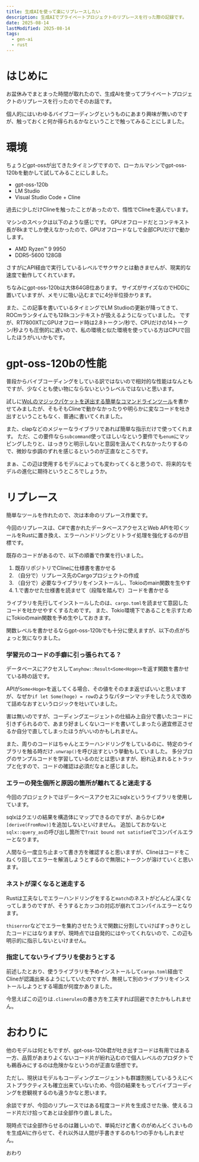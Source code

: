 ```yaml
---
title: 生成AIを使って楽にリプレースしたい
description: 生成AIでプライベートプロジェクトのリプレースを行った際の記録です。
date: 2025-08-14
lastModified: 2025-08-14
tags: 
  - gen-ai
  - rust
---
```


# はじめに

お盆休みでまとまった時間が取れたので、生成AIを使ってプライベートプロジェクトのリプレースを行ったのでそのお話です。

個人的にはいわゆるバイブコーディングというものにあまり興味が無いのですが、触っておくと何か得られるかなということで触ってみることにしました。

# 環境

ちょうどgpt-ossが出てきたタイミングですので、ローカルマシンでgpt-oss-120bを動かして試してみることにしました。

- gpt-oss-120b
- LM Studio
- Visual Studio Code + Cline

過去に少しだけClineを触ったことがあったので、惰性でClineを選んでいます。

マシンのスペックは以下のような感じです。
GPUオフロードだとコンテキスト長が8kまでしか使えなかったので、GPUオフロードなしで全部CPUだけで動かします。

- AMD Ryzen™ 9 9950
- DDR5-5600 128GB

さすがにAPI経由で実行しているレベルでサクサクとは動きませんが、現実的な速度で動作してくれています。

ちなみにgpt-oss-120bは大体64GB位あります。
サイズがサイズなのでHDDに置いていますが、メモリに吸い込むまでに4分半位掛かります。

また、この記事を書いているタイミングでLM Studioの更新が降ってきて、ROCmランタイムでも128kコンテキストが扱えるようになっていました。
ですが、RT7800XTにGPUオフロード時は2.8トークン/秒で、CPUだけの14トークン/秒よりも圧倒的に遅いので、私の環境と似た環境を使っている方はCPUで回したほうがいいかもです。

# gpt-oss-120bの性能

普段からバイブコーディングをしている訳ではないので相対的な性能はなんともですが、少なくとも使い物にならないというレベルではないと思います。

試しに[WoLのマジックパケットを送出する簡単なコマンドラインツール](https://github.com/jyuch/2025-summer-holiday-project/tree/master/wakeonlan)を書かせてみましたが、そもそもClineで動かなかったりや明らかに変なコードを吐き出すということもなく、普通に書いてくれました。

また、clapなどのメジャーなライブラリであれば簡単な指示だけで使ってくれます。
ただ、この要件なら`subcommand`使ってほしいなという要件でも`enum`にマッピングしたりと、はっきりと明示しないと意図を汲んでくれなかったりするので、微妙な歩調のずれを感じるというのが正直なところです。

まぁ、この辺は使用するモデルによっても変わってくると思うので、将来的なモデルの進化に期待というところでしょうか。

# リプレース

簡単なツールを作れたので、次は本命のリプレース作業です。

今回のリプレースは、C#で書かれたデータベースアクセスとWeb APIを叩くツールをRustに置き換え、エラーハンドリングとリトライ処理を強化するのが目標です。

既存のコードがあるので、以下の順番で作業を行いました。

1. 既存リポジトリでClineに仕様書を書かせる
2. （自分で）リプレース先のCargoプロジェクトの作成
3. （自分で）必要なライブラリをインストールし、Tokioのmain関数を生やす
4. 1.で書かせた仕様書を読ませて（段階を踏んで）コードを書かせる

ライブラリを先行してインストールしたのは、`cargo.toml`を読ませて意図したコードを吐かせやすくするためです。
また、Tokio環境下であることを示すためにTokioのmain関数を予め生やしておきます。

関数レベルを書かせるならgpt-oss-120bでも十分に使えますが、以下の点がちょっと気になりました。

### 学習元のコードの手癖に引っ張られてる？

データベースにアクセスして`anyhow::Result<Some<Hoge>>`を返す関数を書かせている時の話です。

APIが`Some<Hoge>`を返してくる場合、その値をそのまま返せばいいと思いますが、なぜか`if let Some(hoge) = row`のようなパターンマッチをしたうえで改めて詰めなおすというロジックを吐いていました。

害は無いのですが、コーディングエージェントの仕組み上自分で書いたコードに引きずられるので、あまり好ましくないコードを書いてしまったら適宜修正させるか自分で直してしまったほうがいいのかもしれません。

また、周りのコードはちゃんとエラーハンドリングをしているのに、特定のライブラリを触る時だけ`.unwrap()`を呼び出すという挙動もしていました。
多分ブログのサンプルコードを学習しているのだとは思いますが、紛れ込まれるとトラップと化すので、コードの確認は必須だなぁと感じました。

### エラーの発生個所と原因の箇所が離れてると迷走する

今回のプロジェクトではデータベースアクセスにsqlxというライブラリを使用しています。

sqlxはクエリの結果を構造体にマップできるのですが、あらかじめ`#[derive(FromRow)]`を追加しないといけません。
追加しておかないと`sqlx::query_as`の呼び出し箇所で`Trait bound not satisfied`でコンパイルエラーとなります。

人間なら一度立ち止まって書き方を確認すると思いますが、Clineはコードをこねくり回してエラーを解消しようとするので無限にトークンが溶けていくと思います。

### ネストが深くなると迷走する

Rustは工夫なしでエラーハンドリングをすると`match`のネストがどんどん深くなってしまうのですが、そうするとカッコの対応が崩れてコンパイルエラーとなります。

`thiserror`などでエラーを集約させたうえで関数に分割していけばすっきりとしたコードにはなりますが、現時点では自発的にはやってくれないので、この辺も明示的に指示しないといけません。

### 指定してないライブラリを使おうとする

前述したとおり、使うライブラリを予めインストールして`cargo.toml`経由でClineが認識出来るようにしていたのですが、無視して別のライブラリをインストールしようとする場面が何度かありました。

今思えばこの辺りは`.clinerules`の書き方を工夫すれば回避できたかもしれません。

# おわりに

他のモデルは何ともですが、gpt-oss-120b君が吐き出すコードは有用ではある一方、品質があまりよくないコード片が紛れ込むので個人レベルのプロダクトでも鵜呑みにするのは危険かなというのが正直な感想です。

ただし、現状はモデルもコーディングエージェントも群雄割拠しているうえにベストプラクティスも確立出来ていないため、今回の結果をもってバイブコーディングを悲観視するのも違うかなと思います。

余談ですが、今回のリプレースではある程度コード片を生成させた後、使えるコード片だけ拾ってあとは全部作り直しました。

現時点では全部作らせるのは難しいので、単純だけど書くのがめんどくさいものを生成AIに作らせて、それ以外は人間が手書きするのも1つの手かもしれません。

おわり

